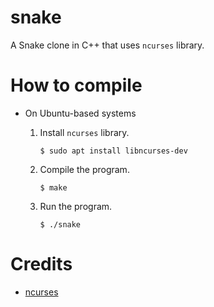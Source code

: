 # snake
A Snake clone in C++ that uses `ncurses` library.

# How to compile
* On Ubuntu-based systems

    1. Install `ncurses` library.
        ```
        $ sudo apt install libncurses-dev
        ```

    2. Compile the program.
        ```
        $ make
        ```

    3. Run the program.
        ```
        $ ./snake
        ```
# Credits
* [ncurses](https://invisible-island.net/ncurses/ncurses.html)
